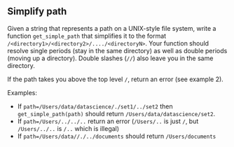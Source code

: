 ## Simplify path

Given a string that represents a path on a UNIX-style file system, write a function `get_simple_path` that simplifies it to the format `/<directory1>/<directory2>/..../<directoryN>`. Your function should resolve single periods (stay in the same directory) as well as double periods (moving up a directory). Double slashes (`//`) also leave you in the same directory.

If the path takes you above the top level `/`, return an error (see example 2). 

Examples:
* If `path=/Users/data/datascience/./set1/../set2` then `get_simple_path(path)` should return `/Users/data/datascience/set2`. 
* If `path=/Users/../../..` return an error (`/Users/..` is just `/`, but `/Users/../..` is `/..` which is illegal)
* If `path=/Users/data//./../documents` should return `/Users/documents`

